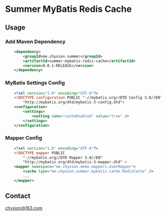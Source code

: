 # Summer MyBatis Redis Cache

## Usage

### Add Maven Dependency
```xml
    <dependency>
        <groupId>me.chyxion.summer</groupId>
        <artifactId>summer-mybatis-redis-cache</artifactId>
        <version>0.0.1-RELEASE</version>
    </dependency>
```

### MyBatis Settings Config
```xml
    <?xml version="1.0" encoding="UTF-8"?>
    <!DOCTYPE configuration PUBLIC "-//mybatis.org//DTD Config 3.0//EN" 
        "http://mybatis.org/dtd/mybatis-3-config.dtd">
    <configuration>
        <settings>
            <setting name="cacheEnabled" value="true" />
        </settings>
    </configuration>
```

### Mapper Config
```xml
    <?xml version="1.0" encoding="UTF-8"?>
    <!DOCTYPE mapper PUBLIC
        "-//mybatis.org//DTD Mapper 3.0//EN"
        "http://mybatis.org/dtd/mybatis-3-mapper.dtd" >
    <mapper namespace="me.chyxion.demo.mappers.UserMapper">
        <cache type="me.chyxion.summer.mybatis.cache.RedisCache" />
        ...
    </mapper>
```

## Contact

chyxion@163.com
